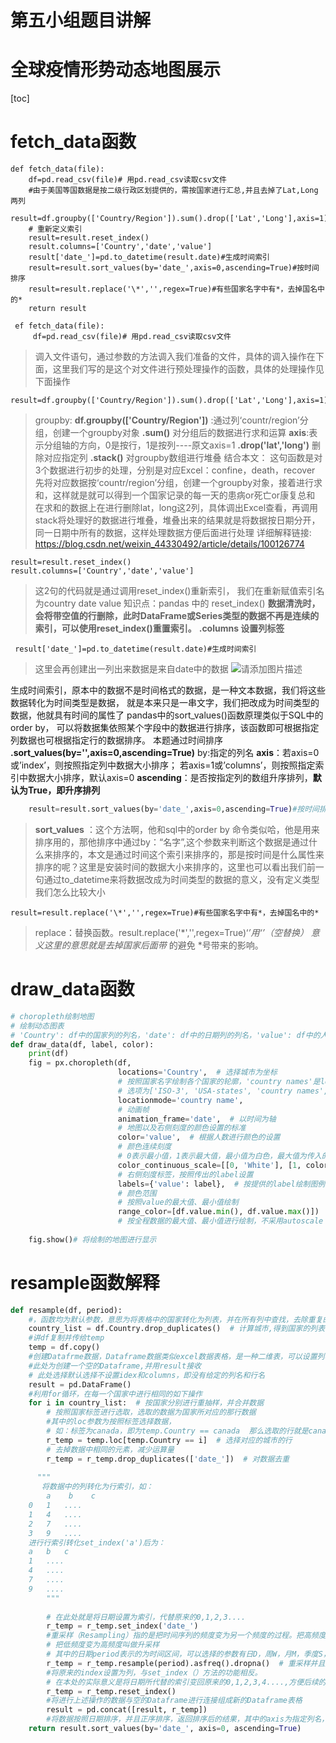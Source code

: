 # 第五小组题目讲解
# 全球疫情形势动态地图展示
[toc]
# fetch_data函数

```livecodeserver
def fetch_data(file):
    df=pd.read_csv(file)# 用pd.read_csv读取csv文件
    #由于美国等国数据是按二级行政区划提供的，需按国家进行汇总,并且去掉了Lat,Long两列
    result=df.groupby(['Country/Region']).sum().drop(['Lat','Long'],axis=1).stack()
    # 重新定义索引
    result=result.reset_index()
    result.columns=['Country','date','value']
    result['date_']=pd.to_datetime(result.date)#生成时间索引
    result=result.sort_values(by='date_',axis=0,ascending=True)#按时间排序
    result=result.replace('\*','',regex=True)#有些国家名字中有*，去掉国名中的*
    return result
```


```gams
 ef fetch_data(file):
	 df=pd.read_csv(file)# 用pd.read_csv读取csv文件
```
    
>调入文件语句，通过参数的方法调入我们准备的文件，具体的调入操作在下面，这里我们写的是这个对文件进行预处理操作的函数，具体的处理操作见下面操作

```livecodeserver
result=df.groupby(['Country/Region']).sum().drop(['Lat','Long'],axis=1).stack()
```
>groupby:
    **df.groupby(['Country/Region'])** :通过列‘countr/region’分组，创建一个groupby对象
    **.sum()** 对分组后的数据进行求和运算
    **axis**:表示分组轴的方向，0是按行，1是按列----原文axis=1
    **.drop('lat','long')** 删除对应指定列
**.stack()** 对groupby数组进行堆叠
    结合本文：
    这句函数是对3个数据进行初步的处理，分别是对应Excel：confine，death，recover
    先将对应数据按‘countr/region’分组，创建一个groupby对象，接着进行求和，这样就是就可以得到一个国家记录的每一天的患病or死亡or康复总和
  在求和的数据上在进行删除lat，long这2列，具体调出Excel查看，再调用stack将处理好的数据进行堆叠，堆叠出来的结果就是将数据按日期分开，同一日期中所有的数据，这样处理数据方便后面进行处理
    详细解释链接: https://blog.csdn.net/weixin_44330492/article/details/100126774

```livecodeserver
result=result.reset_index()
result.columns=['Country','date','value']
```
> 这2句的代码就是通过调用reset_index()重新索引，
我们在重新赋值索引名为country date value
知识点：pandas 中的 reset_index()
**数据清洗时，会将带空值的行删除，此时DataFrame或Series类型的数据不再是连续的索引，可以使用reset_index()重置索引。**
**.columns 设置列标签**

```livecodeserver
 result['date_']=pd.to_datetime(result.date)#生成时间索引
```

>这里会再创建出一列出来数据是来自date中的数据
![请添加图片描述](https://img-blog.csdnimg.cn/57f20cf1d7e6460fa97d2ab28a6382a6.png?x-oss-process=image/watermark,type_d3F5LXplbmhlaQ,shadow_50,text_Q1NETiBAU1NT6L-q,size_20,color_FFFFFF,t_70,g_se,x_16)

生成时间索引，原本中的数据不是时间格式的数据，是一种文本数据，我们将这些数据转化为时间类型是数据，
    就是本来只是一串文字，我们把改成为时间类型的数据，他就具有时间的属性了
pandas中的sort_values()函数原理类似于SQL中的order by，
        可以将数据集依照某个字段中的数据进行排序，该函数即可根据指定列数据也可根据指定行的数据排序。
        本题通过时间排序
        **.sort_values(by='',axis=0,ascending=True)**
            by:指定的列名
            **axis**：若axis=0或’index’，则按照指定列中数据大小排序；
            若axis=1或’columns’，则按照指定索引中数据大小排序，默认axis=0
            **ascending**：是否按指定列的数组升序排列，**默认为True，即升序排列** 	
```python
	result=result.sort_values(by='date_',axis=0,ascending=True)#按时间排序
```
    
  > **sort_values** ：这个方法啊，他和sql中的order by 命令类似哈，他是用来排序用的，那他排序中通过by：“名字”,这个参数来判断这个数据是通过什么来排序的，本文是通过时间这个索引来排序的，那是按时间是什么属性来排序的呢？这里是安装时间的数据大小来排序的，这里也可以看出我们前一句通过to_datetime来将数据改成为时间类型的数据的意义，没有定义类型我们怎么比较大小

```livecodeserver
result=result.replace('\*','',regex=True)#有些国家名字中有*，去掉国名中的*
```
> replace：替换函数。result.replace('\*','',regex=True)‘*’用‘’（空替换）
    意义这里的意思就是去掉国家后面带* 的避免 *号带来的影响。               
# draw_data函数

```python
# choropleth绘制地图
# 绘制动态图表
# 'Country': df中的国家列的列名，'date': df中的日期列的列名，'value': df中的人数值的列名
def draw_data(df, label, color):
    print(df)
    fig = px.choropleth(df,
                        locations='Country',  # 选择城市为坐标
                        # 按照国家名字绘制各个国家的轮廓，'country names'是locationmode参数所提供的选项，不能随意更改，
                        # 选项为['ISO-3', 'USA-states', 'country names', 'geojson-id']
                        locationmode='country name',
                        # 动画帧
                        animation_frame='date',  # 以时间为轴
                        # 地图以及右侧刻度的颜色设置的标准
                        color='value',  # 根据人数进行颜色的设置
                        # 颜色连续刻度
                        # 0表示最小值，1表示最大值，最小值为白色，最大值为传入的颜色设置，形成一个渐变颜色
                        color_continuous_scale=[[0, 'White'], [1, color]],  # 按提供的颜色作为最大值的颜色color
                        # 右侧刻度标签，按照传出的label设置
                        labels={'value': label},  # 按提供的label绘制图例
                        # 颜色范围
                        # 按照value的最大值、最小值绘制
                        range_color=[df.value.min(), df.value.max()]) 
                        # 按全程数据的最大值、最小值进行绘制，不采用autoscale
    
    fig.show()# 将绘制的地图进行显示
```
# resample函数解释
```python
def resample(df, period):
    #，函数均为默认参数，意思为将表格中的国家转化为列表，并在所有列中查找，去除重复的数据，不在原有数据上修改，创建新的变量
    country_list = df.Country.drop_duplicates()  # 计算城市,得到国家的列表
    #讲df复制并传给temp
    temp = df.copy()
    #创建Datafrme数据，Dataframe数据类似excel数据表格，是一种二维表，可以设置列名和行名，存储的数据可以是数值字符串等。
    #此处为创建一个空的Dataframe,并用result接收
    # 此处选择默认选择不设置idex和columns，即没有给定的列名和行名
    result = pd.DataFrame()
    #利用for循环，在每一个国家中进行相同的如下操作
    for i in country_list:  # 按国家分别进行重抽样，并合并数据
        # 按照国家标签进行选取，选取的数据为国家所对应的那行数据
        #其中的loc参数为按照标签选择数据，
        # 如：标签为canada，即为temp.Country == canada  那么选取的行就是canada所对应的数据
        r_temp = temp.loc[temp.Country == i]  # 选择对应的城市的行
        # 去掉数据中相同的元素，减少运算量
        r_temp = r_temp.drop_duplicates(['date_'])  # 对数据去重
      
	  """  
	   将数据中的列转化为行索引，如：
        a    b    c
    0   1   ....
    1   4   ....
    2   7   ....
    3   9   ....
    进行行索引转化set_index('a')后为：
    a   b   c
    1   ....
    4   ....
    7   ....
    9   ....
        """
		
        # 在此处就是将日期设置为索引，代替原来的0,1,2,3....
        r_temp = r_temp.set_index('date_')
        #重采样（Resampling）指的是把时间序列的频度变为另一个频度的过程。把高频度的数据变为低频度叫做降采样（downsampling），
        # 把低频度变为高频度叫做升采样
        # 其中的日期period表示的为时间区间，可以选择的参数有日D，周W，月M，季度S，年Y等，此处选择的是周W
        r_temp = r_temp.resample(period).asfreq().dropna()  # 重采样并且删除缺失值
        #将原来的index设置为列，与set_index（）方法的功能相反。
        # 在本处的实际意义是将日期所代替的索引变回原来的0,1,2,3,4....,方便后续的操作
        r_temp = r_temp.reset_index()
        #将进行上述操作的数据与空的Dataframe进行连接组成新的Dataframe表格
        result = pd.concat([result, r_temp])
        #将数据按照日期排序，并且正序排序，返回排序后的结果，其中的axis为指定列名，此处为默认选项，ascending为升序或者降序，默认为True升序，by是指定列
    return result.sort_values(by='date_', axis=0, ascending=True)
```

